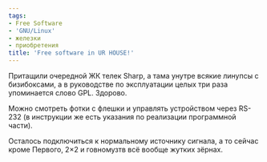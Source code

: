 ```yaml
---
tags:
- Free Software
- 'GNU/Linux'
- железки
- приобретения
title: 'Free software in UR HOUSE!'
---
```


Притащили очередной ЖК телек Sharp, а тама унутре всякие линупсы с
бизибоксами, а в руководстве по эксплуатации целых три раза упоминается
слово GPL. Здорово.

Можно смотреть фотки с флешки и управлять устройством через RS-232 (в
инструкции же есть указания по реализации программной части).

Осталось подключиться к нормальному источнику сигнала, а то сейчас кроме
Первого, 2×2 и говномузтв всё вообще жутких зёрнах.
